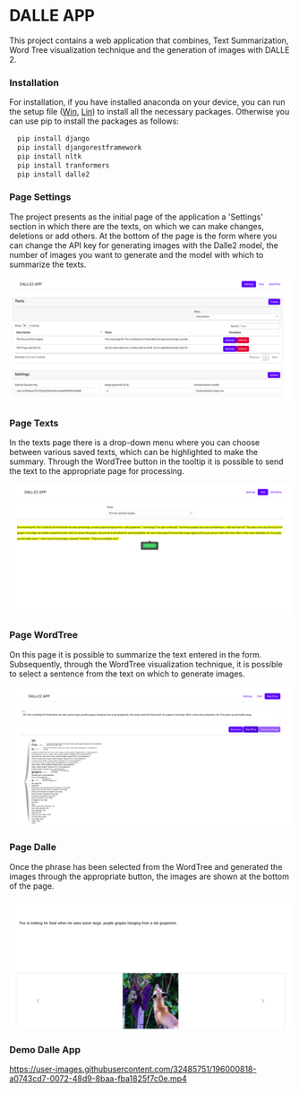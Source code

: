 # DALLE APP
This project contains a web application that combines, Text Summarization, 
Word Tree visualization technique and the generation of images with DALLE 2.

### Installation

For installation, if you have installed anaconda on your device, you can run the setup file ([Win](https://github.com/tulliopizzuti/dsml/blob/main/dsml/setup.bat),
[Lin](https://github.com/tulliopizzuti/dsml/blob/main/dsml/setup.sh)) to install all the necessary packages.
Otherwise you can use pip to install the packages as follows:

      pip install django
      pip install djangorestframework
      pip install nltk
      pip install tranformers
      pip install dalle2



### Page Settings

The project presents as the initial page of the application a 'Settings' section in which there are the texts, 
on which we can make changes, deletions or add others. At the bottom of the page is the form where you can change 
the API key for generating images with the Dalle2 model, the number of images you want to generate and the model 
with which to summarize the texts.

![alt text](https://github.com/tulliopizzuti/dsml/blob/main/readme_image/settings.png)

### Page Texts

In the texts page there is a drop-down menu where you can choose between various saved texts, which can be highlighted to make the summary. 
Through the WordTree button in the tooltip it is possible to send the text to the appropriate page for processing.

![alt text](https://github.com/tulliopizzuti/dsml/blob/main/readme_image/texts.png)

### Page WordTree

On this page it is possible to summarize the text entered in the form. 
Subsequently, through the WordTree visualization technique, it is possible to select a sentence from the text on which to generate images.

![alt text](https://github.com/tulliopizzuti/dsml/blob/main/readme_image/wordtree.png)

### Page Dalle

Once the phrase has been selected from the WordTree and generated the images through the appropriate button, the images are shown at the bottom of the page.

![alt text](https://github.com/tulliopizzuti/dsml/blob/main/readme_image/dalle.png)

### Demo Dalle App

https://user-images.githubusercontent.com/32485751/196000818-a0743cd7-0072-48d9-8baa-fba1825f7c0e.mp4



